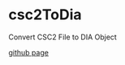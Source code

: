 # csc2ToDia
Convert CSC2 File to DIA Object

[github page](https://croquelois.github.io/csc2ToDia/)
